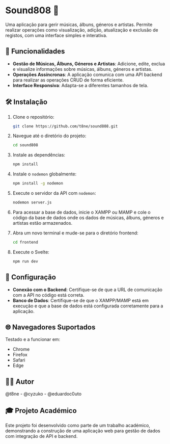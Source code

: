 
# Sound808 🎵

Uma aplicação para gerir músicas, álbuns, géneros e artistas. Permite realizar operações como visualização, adição, atualização e exclusão de registos, com uma interface simples e interativa.

## 🌟 Funcionalidades

- **Gestão de Músicas, Álbuns, Géneros e Artistas**: Adicione, edite, exclua e visualize informações sobre músicas, álbuns, géneros e artistas.
- **Operações Assíncronas**: A aplicação comunica com uma API backend para realizar as operações CRUD de forma eficiente.
- **Interface Responsiva**: Adapta-se a diferentes tamanhos de tela.

## 🛠️ Instalação

1. Clone o repositório:
   ```bash
   git clone https://github.com/t8ne/sound808.git
   ```

2. Navegue até o diretório do projeto:
   ```bash
   cd sound808
   ```

3. Instale as dependências:
   ```bash
   npm install
   ```

4. Instale o `nodemon` globalmente:
   ```bash
   npm install -g nodemon
   ```

5. Execute o servidor da API com `nodemon`:
   ```bash
   nodemon server.js
   ```

6. Para acessar a base de dados, inicie o XAMPP ou MAMP e cole o código da base de dados onde os dados de músicas, álbuns, géneros e artistas estão armazenados.
   
7. Abra um novo terminal e mude-se para o diretório frontend:
   ```bash
   cd frontend
   ```

8. Execute o Svelte:
   ```bash
   npm run dev
   ```

## 🔧 Configuração

- **Conexão com o Backend**: Certifique-se de que a URL de comunicação com a API no código está correta.
- **Banco de Dados**: Certifique-se de que o XAMPP/MAMP está em execução e que a base de dados está configurada corretamente para a aplicação.

## 🌐 Navegadores Suportados

Testado e a funcionar em:
- Chrome
- Firefox
- Safari
- Edge

## 🙋‍♂️ Autor

@t8ne - @cyzuko - @eduardoc0uto

## 🎓 Projeto Académico

Este projeto foi desenvolvido como parte de um trabalho académico, demonstrando a construção de uma aplicação web para gestão de dados com integração de API e backend.

